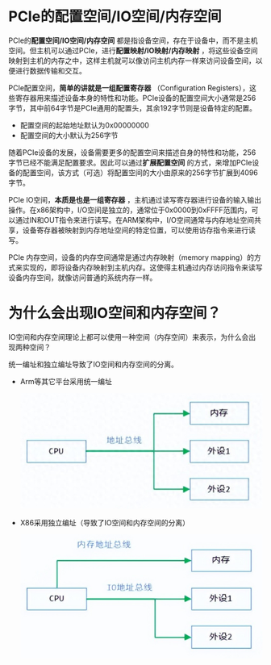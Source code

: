 # PCIe的配置空间/IO空间/内存空间

PCIe的**配置空间/IO空间/内存空间** 都是指设备空间，存在于设备中，而不是主机空间。但主机可以通过PCIe，进行**配置映射/IO映射/内存映射** ，将这些设备空间映射到主机的内存之中，这样主机就可以像访问主机内存一样来访问设备空间，以便进行数据传输和交互。

PCIe配置空间，**简单的讲就是一组配置寄存器** （Configuration Registers），这些寄存器用来描述设备本身的特性和功能。PCIe设备的配置空间大小通常是256字节，其中前64字节是PCIe通用的配置头，其余192字节则是设备特定的配置。

* 配置空间的起始地址默认为0x00000000
* 配置空间的大小默认为256字节

随着PCIe设备的发展，设备需要更多的配置空间来描述自身的特性和功能，256字节已经不能满足配置要求。因此可以通过**扩展配置空间** 的方式，来增加PCIe设备的配置空间，该方式（可选）将配置空间的大小由原来的256字节扩展到4096字节。

PCIe IO空间，**本质是也是一组寄存器** ，主机通过读写寄存器进行设备的输入输出操作。在x86架构中，I/O空间是独立的，通常位于0x0000到0xFFFF范围内，可以通过IN和OUT指令来进行读写。在ARM架构中，I/O空间通常与内存地址空间共享，设备寄存器被映射到内存地址空间的特定位置，可以使用访存指令来进行读写。

PCIe 内存空间，设备的内存空间通常是通过内存映射（memory mapping）的方式来实现的，即将设备内存映射到主机内存。这使得主机通过内存访问指令来读写设备内存空间，就像访问普通的系统内存一样。

# 为什么会出现IO空间和内存空间？

IO空间和内存空间理论上都可以使用一种空间（内存空间）来表示，为什么会出现两种空间？

统一编址和独立编址导致了IO空间和内存空间的分离。

* Arm等其它平台采用统一编址

  ![](assets/20250321_201008_image.png)

* X86采用独立编址（导致了IO空间和内存空间的分离）

  ![](assets/20250321_201023_image.png)
